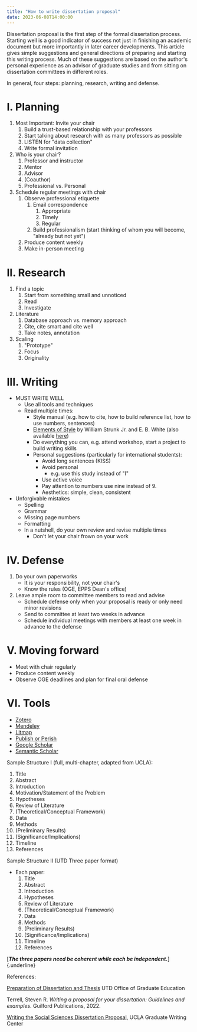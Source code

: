 ```yaml
---
title: "How to write dissertation proposal"
date: 2023-06-08T14:00:00
---
```

Dissertation proposal is the first step of the formal dissertation process. Starting well is a good indicator of success not just in finishing an academic document but more importantly in later career developments. This article gives simple suggestions and general directions of preparing and starting this writing process. Much of these suggestions are based on the author's personal experience as an advisor of graduate studies and from sitting on dissertation committees in different roles.

In general, four steps: planning, research, writing and defense.

# I. Planning

1.  Most Important: Invite your chair
    1.  Build a trust-based relationship with your professors
    2.  Start talking about research with as many professors as possible
    3.  LISTEN for "data collection"
    4.  Write formal invitation
2.  Who is your chair?
    1.  Professor and instructor
    2.  Mentor
    3.  Advisor
    4.  (Coauthor)
    5.  Professional vs. Personal
3.  Schedule regular meetings with chair
    1.  Observe professional etiquette
        1.  Email correspondence
            1.  Appropriate
            2.  Timely
            3.  Regular
        2.  Build professionalism (start thinking of whom you will become, "already but not yet")
    2.  Produce content weekly
    3.  Make in-person meeting

# II. Research

1.  Find a topic
    1.  Start from something small and unnoticed
    2.  Read
    3.  Investigate
2.  Literature
    1.  Database approach vs. memory approach
    2.  Cite, cite smart and cite well
    3.  Take notes, annotation
3.  Scaling
    1.  "Prototype"
    2.  Focus
    3.  Originality

# III. Writing

-   MUST WRITE WELL
    -   Use all tools and techniques
    -   Read multiple times:
        -   Style manual (e.g. how to cite, how to build reference list, how to use numbers, sentences)
        -   [Elements of Style](https://www.jlakes.org/ch/web/The-elements-of-style.pdf) by William Strunk Jr. and E. B. White (also available [here](https://www.gutenberg.org/ebooks/37134))
        -   Do everything you can, e.g. attend workshop, start a project to build writing skills
        -   Personal suggestions (particularly for international students):
            -   Avoid long sentences (KISS)
            -   Avoid personal
                -   e.g. use this study instead of "I"
            -   Use active voice
            -   Pay attention to numbers use nine instead of 9.
            -   Aesthetics: simple, clean, consistent
-   Unforgivable mistakes
    -   Spelling
    -   Grammar
    -   Missing page numbers
    -   Formatting
    -   In a nutshell, do your own review and revise multiple times 
        -   Don't let your chair frown on your work

# IV. Defense

1.  Do your own paperworks
    -   It is your responsibility, not your chair's
    -   Know the rules (OGE, EPPS Dean's office)
2.  Leave ample room to committee members to read and advise
    -   Schedule defense only when your proposal is ready or only need minor revisions
    -   Send to committee at least two weeks in advance
    -   Schedule individual meetings with members at least one week in advance to the defense

# V. Moving forward

-   Meet with chair regularly
-   Produce content weekly
-   Observe OGE deadlines and plan for final oral defense

# VI. Tools

-   [Zotero](https://www.zotero.org)
-   [Mendeley](https://www.mendeley.com)
-   [Litmap](https://www.litmaps.com)
-   [Publish or Perish](https://harzing.com/resources/publish-or-perish)
-   [Google Scholar](https://scholar.google.com/)
-   [Semantic Scholar](https://www.semanticscholar.org/)

Sample Structure I (full, multi-chapter, adapted from UCLA):

1.  Title
2.  Abstract
3.  Introduction
4.  Motivation/Statement of the Problem
5.  Hypotheses
6.  Review of Literature
7.  (Theoretical/Conceptual Framework)
8.  Data
9.  Methods
10. (Preliminary Results)
11. (Significance/Implications)
12. Timeline
13. References

Sample Structure II (UTD Three paper format)

-   Each paper:
    1.  Title
    2.  Abstract
    3.  Introduction
    4.  Hypotheses
    5.  Review of Literature
    6.  (Theoretical/Conceptual Framework)
    7.  Data
    8.  Methods
    9.  (Preliminary Results)
    10. (Significance/Implications)
    11. Timeline
    12. References

[***The three papers need be coherent while each be independent.***]{.underline}

References:

[Preparation of Dissertation and Thesis](https://graduate.utdallas.edu/current_students/dissertation_and_thesis/) UTD Office of Graduate Education 

Terrell, Steven R. *Writing a proposal for your dissertation: Guidelines and examples*. Guilford Publications, 2022.

[Writing the Social Sciences Dissertation Proposal](https://gwc.gsrc.ucla.edu/workshop-videos/soc-sci-proposal), UCLA Graduate Writing Center
